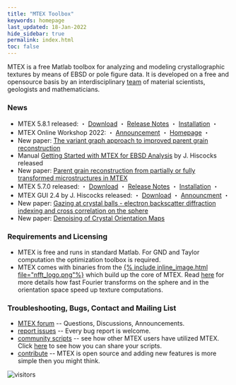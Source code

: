 ```yaml
---
title: "MTEX Toolbox"
keywords: homepage
last_updated: 18-Jan-2022
hide_sidebar: true
permalink: index.html
toc: false
---
```


MTEX is a free Matlab toolbox for analyzing and modeling crystallographic
textures by means of EBSD or pole figure data. It is developed on a free and
opensource basis by an interdisciplinary [team](people) of material
scientists, geologists and mathematicians.



### News
* MTEX 5.8.1 released: ・ [Download](https://github.com/mtex-toolbox/mtex/releases/download/mtex-5.8.1/mtex-5.8.1.zip) ・ [Release Notes](changelog.html) ・ [Installation](download) ・
* MTEX Online Workshop 2022: ・ [Announcement](https://github.com/mtex-toolbox/mtex/discussions/1314) ・ [Homepage](https://mtex-toolbox.github.io/workshops) ・
* New paper: [The variant graph approach to improved parent grain reconstruction](https://arxiv.org/pdf/2201.02103.pdf)
* Manual [Getting Started with MTEX for EBSD Analysis](https://www.researchgate.net/publication/353330126_Getting_Started_with_MTEX_for_EBSD_analysis_Rev6) by J. Hiscocks released
* New paper: [Parent grain reconstruction from partially or fully transformed microstructures in MTEX](https://www-user.tu-chemnitz.de/~rahi/paper/parentGrain.pdf)
* MTEX 5.7.0 released: ・ [Download](https://github.com/mtex-toolbox/mtex/releases/download/mtex-5.7.0/mtex-5.7.0.zip) ・ [Release Notes](changelog.html) ・ [Installation](download) ・
* MTEX GUI 2.4 by J. Hiscocks released: ・ [Download](https://www.researchgate.net/profile/Jessica_Hiscocks/publication/341722714_MTEX_GUI_3pt4-_An_updated_graphical_interface_for_MTEX/data/5ed1b00e299bf1c67d274ede/MTEX-GUI-3pt4.zip) ・ [Announcment](https://www.researchgate.net/publication/341722714_MTEX_GUI_3pt4-_An_updated_graphical_interface_for_MTEX) ・
* New paper: [Gazing at crystal balls - electron backscatter diffraction indexing and cross correlation on the sphere](https://www-user.tu-chemnitz.de/~rahi/paper/gazingAtCrystalBalls.pdf)
* New paper: [Denoising of Crystal Orientation Maps](https://www-user.tu-chemnitz.de/~rahi/paper/denoising.pdf)

### Requirements and Licensing

* MTEX is free and runs in standard Matlab. For GND and Taylor computation the optimization toolbox is required.
* MTEX comes with binaries from the [{% include inline_image.html file="nfft_logo.png"%}](https://www-user.tu-chemnitz.de/~potts/nfft/) which build up the core of MTEX. Read [here]() for more details how fast Fourier transforms on the sphere and in the orientation space speed up texture computations.

### Troubleshooting, Bugs, Contact and Mailing List


 * [MTEX forum](https://github.com/mtex-toolbox/mtex/discussions)
  -- Questions, Discussions, Announcements.
 * [report issues](https://github.com/mtex-toolbox/mtex/issues) -- Every bug
   report is welcome.
 * [community scripts](https://gist.github.com/search?utf8=%E2%9C%93&q=%23mtexScript)
   -- see how other MTEX users have utilized MTEX. Click [here](scripts) to see how
   you can share your scripts.
 * [contribute](https://github.com/mtex-toolbox/mtex) -- MTEX is open
   source and adding new features is more simple then you might think.


![visitors](https://visitor-badge.laobi.icu/badge?page_id=MTEXHomePage)
